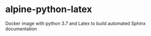 # alpine-python-latex
Docker image with python 3.7 and Latex to build automated Sphinx documentation
